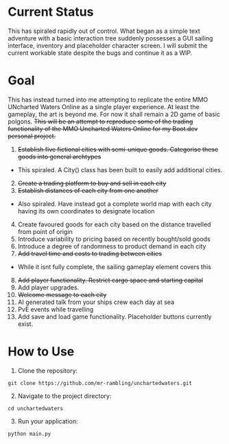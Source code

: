 # Current Status
This has spiraled rapidly out of control. What began as a simple text adventure with a basic interaction tree suddenly possesses a GUI sailing interface, inventory and placeholder character screen. I will submit the current workable state despite the bugs and continue it as a WIP. 

# Goal
This has instead turned into me attempting to replicate the entire MMO UNcharted Waters Online as a single player experience. At least the gameplay, the art is beyond me. For now it shall remain a 2D game of basic polgons.
~~This will be an attempt to reproduce some of the trading functionality of the MMO Uncharted Waters Online for my Boot.dev personal project.~~

1. ~~Establish five fictional cities with semi-unique goods. Categorise these goods into general archtypes~~
 - This spiraled. A City() class has been built to easily add additional cities.
2. ~~Create a trading platform to buy and sell in each city~~
3. ~~Establish distances of each city from one another~~
 - Also spiraled. Have instead got a complete world map with each city having its own coordinates to designate location
4. Create favoured goods for each city based on the distance travelled from point of origin
5. Introduce variability to pricing based on recently bought/sold goods
6. Introduce a degree of randomness to product demand in each city
7. ~~Add travel time and costs to trading between cities~~
 - While it isnt fully complete, the sailing gameplay element covers this
8. ~~Add player functionality. Restrict cargo space and starting capital~~
9. Add player upgrades.
10. ~~Welcome message to each city~~
11. AI generated talk from your ships crew each day at sea
12. PvE events while travelling
13. Add save and load game functionality. Placeholder buttons currently exist.

# How to Use
1. Clone the repository:

```
git clone https://github.com/mr-rambling/unchartedwaters.git
```

2. Navigate to the project directory:

```
cd unchartedwaters
```

3. Run your application:

```
python main.py
```